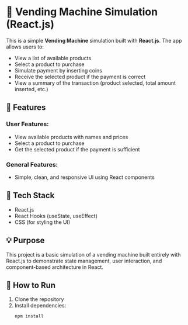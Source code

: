 # 🛒 Vending Machine Simulation (React.js)

This is a simple **Vending Machine** simulation built with **React.js**. The app allows users to:

- View a list of available products
- Select a product to purchase
- Simulate payment by inserting coins
- Receive the selected product if the payment is correct
- View a summary of the transaction (product selected, total amount inserted, etc.)

## 🚀 Features

### User Features:
- View available products with names and prices
- Select a product to purchase
- Get the selected product if the payment is sufficient

### General Features:
- Simple, clean, and responsive UI using React components
  
## 📁 Tech Stack

- React.js
- React Hooks (useState, useEffect)
- CSS (for styling the UI)

## 💡 Purpose

This project is a basic simulation of a vending machine built entirely with React.js to demonstrate state management, user interaction, and component-based architecture in React.

## 🌱 How to Run

1. Clone the repository
2. Install dependencies:
   ```bash
   npm install
